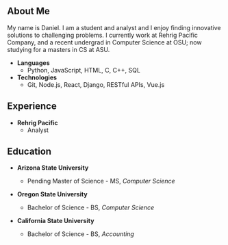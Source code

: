 ## About Me
My name is Daniel. I am a student and analyst and I enjoy finding innovative solutions to challenging problems. I currently work at Rehrig Pacific Company, and a recent undergrad in Computer Science at OSU; now studying for a masters in CS at ASU.

* **Languages**
  * Python, JavaScript, HTML, C, C++, SQL
* **Technologies**
  * Git, Node.js, React, Django, RESTful APIs, Vue.js

## Experience
* **Rehrig Pacific**
    * Analyst

## Education
* **Arizona State University**
    * Pending Master of Science - MS, *Computer Science* 

* **Oregon State University**
    * Bachelor of Science - BS, *Computer Science*

* **California State University**
    * Bachelor of Science - BS, *Accounting*

  
